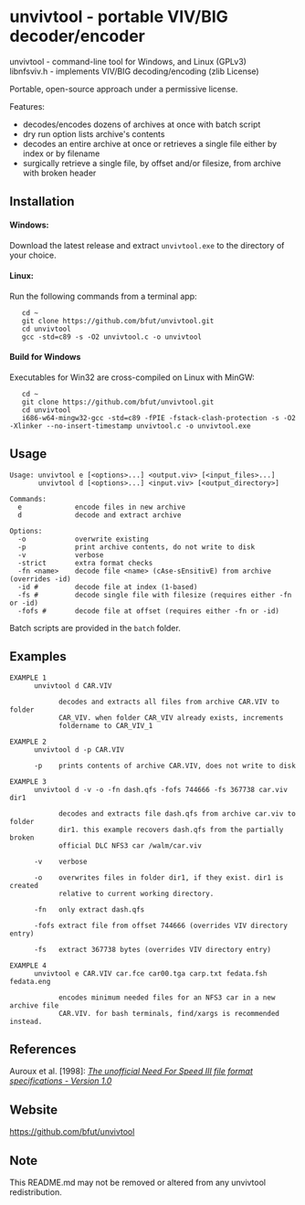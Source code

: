 # unvivtool - portable VIV/BIG decoder/encoder
unvivtool - command-line tool for Windows, and Linux (GPLv3)  
libnfsviv.h - implements VIV/BIG decoding/encoding (zlib License)

Portable, open-source approach under a permissive license.

Features:

 * decodes/encodes dozens of archives at once with batch script
 * dry run option lists archive's contents
 * decodes an entire archive at once or retrieves a single file either by index or by
   filename
 * surgically retrieve a single file, by offset and/or filesize, from archive with 
   broken header
   
## Installation

#### Windows:

Download the latest release and extract ```unvivtool.exe``` to the directory of
your choice.

#### Linux:

Run the following commands from a terminal app:

       cd ~
       git clone https://github.com/bfut/unvivtool.git
       cd unvivtool
       gcc -std=c89 -s -O2 unvivtool.c -o unvivtool

#### Build for Windows

Executables for Win32 are cross-compiled on Linux with MinGW:

       cd ~
       git clone https://github.com/bfut/unvivtool.git
       cd unvivtool
       i686-w64-mingw32-gcc -std=c89 -fPIE -fstack-clash-protection -s -O2 -Xlinker --no-insert-timestamp unvivtool.c -o unvivtool.exe

## Usage

```
Usage: unvivtool e [<options>...] <output.viv> [<input_files>...]
       unvivtool d [<options>...] <input.viv> [<output_directory>]

Commands:
  e             encode files in new archive
  d             decode and extract archive

Options:
  -o            overwrite existing
  -p            print archive contents, do not write to disk
  -v            verbose
  -strict       extra format checks
  -fn <name>    decode file <name> (cAse-sEnsitivE) from archive (overrides -id)
  -id #         decode file at index (1-based)
  -fs #         decode single file with filesize (requires either -fn or -id)
  -fofs #       decode file at offset (requires either -fn or -id)
```
Batch scripts are provided in the ```batch``` folder.

## Examples

```
EXAMPLE 1
      unvivtool d CAR.VIV

            decodes and extracts all files from archive CAR.VIV to folder
            CAR_VIV. when folder CAR_VIV already exists, increments
            foldername to CAR_VIV_1
```
```
EXAMPLE 2
      unvivtool d -p CAR.VIV

      -p    prints contents of archive CAR.VIV, does not write to disk
```
```
EXAMPLE 3
      unvivtool d -v -o -fn dash.qfs -fofs 744666 -fs 367738 car.viv dir1

            decodes and extracts file dash.qfs from archive car.viv to folder
            dir1. this example recovers dash.qfs from the partially broken
            official DLC NFS3 car /walm/car.viv

      -v    verbose

      -o    overwrites files in folder dir1, if they exist. dir1 is created
            relative to current working directory.

      -fn   only extract dash.qfs

      -fofs extract file from offset 744666 (overrides VIV directory entry)

      -fs   extract 367738 bytes (overrides VIV directory entry)
```
```
EXAMPLE 4
      unvivtool e CAR.VIV car.fce car00.tga carp.txt fedata.fsh fedata.eng

            encodes minimum needed files for an NFS3 car in a new archive file
            CAR.VIV. for bash terminals, find/xargs is recommended instead.
```

## References

Auroux et al. [1998]: [_The unofficial Need For Speed III file format specifications - Version 1.0_](/stuff/unofficial_nfs3_file_specs_10%2Bbf1.txt)

## Website

<https://github.com/bfut/unvivtool>

## Note

This README.md may not be removed or altered from any unvivtool redistribution.
